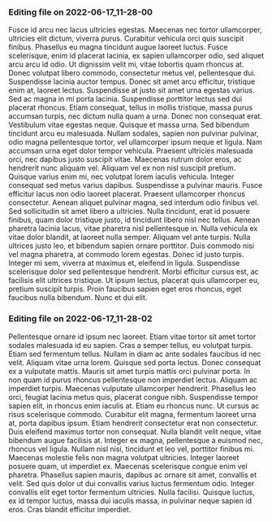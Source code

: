 

### Editing file on 2022-06-17_11-28-00

Fusce id arcu nec lacus ultricies egestas. Maecenas nec tortor ullamcorper, ultricies elit dictum, viverra purus. Curabitur vehicula orci quis suscipit finibus. Phasellus eu magna tincidunt augue laoreet luctus. Fusce scelerisque, enim id placerat lacinia, ex sapien ullamcorper odio, sed aliquet arcu arcu id odio. Ut dignissim velit mi, vitae lobortis quam rhoncus at. Donec volutpat libero commodo, consectetur metus vel, pellentesque dui. Suspendisse lacinia auctor tempus. Donec sit amet arcu efficitur, tristique enim at, laoreet lectus. Suspendisse at justo sit amet urna egestas varius. Sed ac magna in mi porta lacinia. Suspendisse porttitor lectus sed dui placerat rhoncus.
Etiam consequat, tellus in mollis tristique, massa purus accumsan turpis, nec dictum nulla quam a urna. Donec non consequat erat. Vestibulum vitae egestas neque. Quisque et massa urna. Sed bibendum tincidunt arcu eu malesuada. Nullam sodales, sapien non pulvinar pulvinar, odio magna pellentesque tortor, vel ullamcorper ipsum neque et ligula. Nam accumsan urna eget dolor tempor vehicula. Praesent ultricies malesuada orci, nec dapibus justo suscipit vitae. Maecenas rutrum dolor eros, ac hendrerit nunc aliquam vel. Aliquam vel ex non nisl suscipit pretium. Quisque varius enim mi, nec volutpat lorem iaculis vehicula. Integer consequat sed metus varius dapibus. Suspendisse a pulvinar mauris. Fusce efficitur lacus non odio laoreet placerat. Praesent ullamcorper rhoncus consectetur. Aenean aliquet pulvinar magna, sed interdum odio finibus vel.
Sed sollicitudin sit amet libero a ultricies. Nulla tincidunt, erat id posuere finibus, quam dolor tristique justo, id tincidunt libero nisl nec tellus. Aenean pharetra lacinia lacus, vitae pharetra nisl pellentesque in. Nulla vehicula ex vitae dolor blandit, at laoreet nulla semper. Aliquam vel ante turpis. Nulla ultrices justo leo, et bibendum sapien ornare porttitor. Duis commodo nisi vel magna pharetra, at commodo lorem egestas. Donec id justo turpis. Integer mi sem, viverra at maximus et, eleifend in ligula. Suspendisse scelerisque dolor sed pellentesque hendrerit. Morbi efficitur cursus est, ac facilisis elit ultrices tristique. Ut ipsum lectus, placerat quis ullamcorper eu, pretium suscipit turpis. Proin faucibus sapien eget eros rhoncus, eget faucibus nulla bibendum. Nunc et dui elit.




### Editing file on 2022-06-17_11-28-02

Pellentesque ornare id ipsum nec laoreet. Etiam vitae tortor sit amet tortor sodales malesuada id eu sapien. Cras a semper tellus, eu volutpat turpis. Etiam sed fermentum tellus. Nullam in diam ac ante sodales faucibus id nec velit. Aliquam vitae urna lorem. Quisque sed porta lectus.
Donec consequat ex a vulputate mattis. Mauris sit amet turpis mattis orci pulvinar porta. In non quam id purus rhoncus pellentesque non imperdiet lectus. Aliquam ac imperdiet turpis. Maecenas vulputate ullamcorper hendrerit. Phasellus leo orci, feugiat lacinia metus quis, placerat congue nibh. Suspendisse tempor sapien elit, in rhoncus enim iaculis at. Etiam eu rhoncus nunc. Ut cursus ac risus scelerisque commodo. Curabitur elit magna, fermentum laoreet urna at, porta dapibus ipsum. Etiam hendrerit consectetur erat non consectetur. Duis eleifend maximus tortor non consequat. Nulla blandit velit neque, vitae bibendum augue facilisis at. Integer ex magna, pellentesque a euismod nec, rhoncus vel ligula. Nullam nisl nisi, tincidunt et leo vel, porttitor finibus mi.
Maecenas molestie felis non magna volutpat ultricies. Integer laoreet posuere quam, ut imperdiet ex. Maecenas scelerisque congue enim vel pharetra. Phasellus sapien mauris, dapibus ac ornare sit amet, convallis et velit. Sed quis dolor ut dui convallis varius luctus fermentum odio. Integer convallis elit eget tortor fermentum ultricies. Nulla facilisi. Quisque luctus, ex id tempor luctus, massa dui iaculis massa, in pulvinar neque sapien id eros. Cras blandit efficitur imperdiet.



